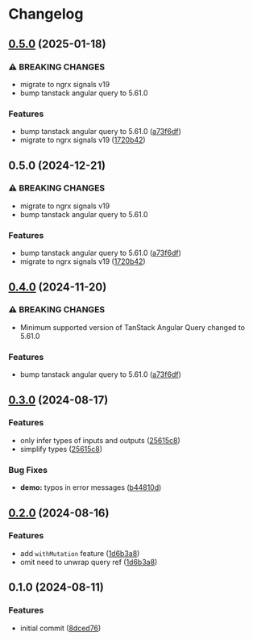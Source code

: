 # Changelog

## [0.5.0](https://github.com/k3nsei/ngx-signal-store-query/compare/core-v0.5.0...core-v0.5.0) (2025-01-18)


### ⚠ BREAKING CHANGES

* migrate to ngrx signals v19
* bump tanstack angular query to 5.61.0

### Features

* bump tanstack angular query to 5.61.0 ([a73f6df](https://github.com/k3nsei/ngx-signal-store-query/commit/a73f6df44979fbd35b57c36d7e7faf8e3f43212a))
* migrate to ngrx signals v19 ([1720b42](https://github.com/k3nsei/ngx-signal-store-query/commit/1720b42dba7a00240ce96a4708a7f787cfeaaf5f))

## 0.5.0 (2024-12-21)

### ⚠ BREAKING CHANGES

- migrate to ngrx signals v19
- bump tanstack angular query to 5.61.0

### Features

- bump tanstack angular query to 5.61.0 ([a73f6df](https://github.com/k3nsei/ngx-signal-store-query/commit/a73f6df44979fbd35b57c36d7e7faf8e3f43212a))
- migrate to ngrx signals v19 ([1720b42](https://github.com/k3nsei/ngx-signal-store-query/commit/1720b42dba7a00240ce96a4708a7f787cfeaaf5f))

## [0.4.0](https://github.com/k3nsei/ngx-signal-store-query/compare/source-v0.3.0...source-v0.4.0) (2024-11-20)

### ⚠ BREAKING CHANGES

- Minimum supported version of TanStack Angular Query changed to 5.61.0

### Features

- bump tanstack angular query to 5.61.0 ([a73f6df](https://github.com/k3nsei/ngx-signal-store-query/commit/a73f6df44979fbd35b57c36d7e7faf8e3f43212a))

## [0.3.0](https://github.com/k3nsei/ngx-signal-store-query/compare/v0.2.0...v0.3.0) (2024-08-17)

### Features

- only infer types of inputs and outputs ([25615c8](https://github.com/k3nsei/ngx-signal-store-query/commit/25615c87f2e42c22f2759b814dd70412a55b77a0))
- simplify types ([25615c8](https://github.com/k3nsei/ngx-signal-store-query/commit/25615c87f2e42c22f2759b814dd70412a55b77a0))

### Bug Fixes

- **demo:** typos in error messages ([b44810d](https://github.com/k3nsei/ngx-signal-store-query/commit/b44810da6392f81e1c682f02179ab7cd45b7ff3d))

## [0.2.0](https://github.com/k3nsei/ngx-signal-store-query/compare/v0.1.0...v0.2.0) (2024-08-16)

### Features

- add `withMutation` feature ([1d6b3a8](https://github.com/k3nsei/ngx-signal-store-query/commit/1d6b3a889b2b139d61e9393786c6230577980b35))
- omit need to unwrap query ref ([1d6b3a8](https://github.com/k3nsei/ngx-signal-store-query/commit/1d6b3a889b2b139d61e9393786c6230577980b35))

## 0.1.0 (2024-08-11)

### Features

- initial commit ([8dced76](https://github.com/k3nsei/ngx-signal-store-query/commit/8dced765f84ab79978541b3e46988e98b4199683))
